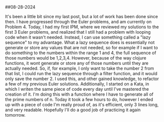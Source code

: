 ##08-28-2024

It's been a little bit since my last post, but a lot of work has been done since then. I have progressed through the Euler problems, and am currently on Problem 4. Today, I had my first IPM, where we reviewed my solutions to the first 3 Euler problems, and realized that I still had a problem with looping code when it wasn't needed. Instead, I can use something called a "lazy sequence" to my advantage. What a lazy sequence does is essentially not generate or store any values that are not needed, so for example if I want to do something to the numbers within the range 1 and 4, the full sequence of those numbers would be 1,2,3,4. However, because of the way clojure functions, it wont generate or store any of those numbers until they are actually needed. So, if, for example, I only want to take the number 2 from that list, I could run the lazy sequence through a filter function, and it would only save the number 2. I used this, and other gained knowledge, to refactor a few of my previous Euler solutions. Additionally, I started on a Kata, in which I writen the same piece of code every day until I've mastered the creation of it. I'm doing this with a function where I have to generate all of the prime numbers of n. Today it took a few hours to do, however I ended up with a piece of code I'm really proud of, as it's efficient, only 3 lines long, and very readable. Hopefully I'll do a good job of practicing it again tomorrow.